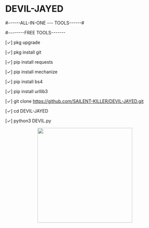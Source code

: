 # DEVIL-JAYED
#------ALL-IN-ONE --- TOOLS------#

#--------FREE TOOLS-------

[✓] pkg upgrade

[✓] pkg install git

[✓] pip install requests

[✓] pip install mechanize

[✓] pip install bs4

[✓] pip install urllib3 

[✓] git clone https://github.com/SAILENT-KILLER/DEVIL-JAYED.git

[✓] cd DEVIL-JAYED

[✓] python3 DEVIL.py

<p align="middle"><img width="300px" src="https://raw.githubusercontent.com/MD-TAHMID-AHMED/DEVIL-JAYED/main/IMG-20240908-WA0005.jpg"/></p>
